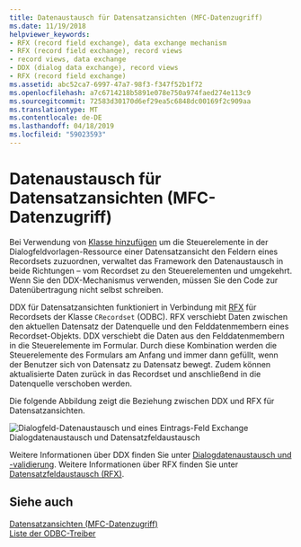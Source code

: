 ```yaml
---
title: Datenaustausch für Datensatzansichten (MFC-Datenzugriff)
ms.date: 11/19/2018
helpviewer_keywords:
- RFX (record field exchange), data exchange mechanism
- RFX (record field exchange), record views
- record views, data exchange
- DDX (dialog data exchange), record views
- RFX (record field exchange)
ms.assetid: abc52ca7-6997-47a7-98f3-f347f52b1f72
ms.openlocfilehash: a7c6714218b5891e078e750a974faed274e113c9
ms.sourcegitcommit: 72583d30170d6ef29ea5c6848dc00169f2c909aa
ms.translationtype: MT
ms.contentlocale: de-DE
ms.lasthandoff: 04/18/2019
ms.locfileid: "59023593"
---
```

# <a name="data-exchange-for-record-views---mfc-data-access"></a>Datenaustausch für Datensatzansichten (MFC-Datenzugriff)

Bei Verwendung von [Klasse hinzufügen](../mfc/reference/adding-an-mfc-odbc-consumer.md) um die Steuerelemente in der Dialogfeldvorlagen-Ressource einer Datensatzansicht den Feldern eines Recordsets zuzuordnen, verwaltet das Framework den Datenaustausch in beide Richtungen – vom Recordset zu den Steuerelementen und umgekehrt. Wenn Sie den DDX-Mechanismus verwenden, müssen Sie den Code zur Datenübertragung nicht selbst schreiben.

DDX für Datensatzansichten funktioniert in Verbindung mit [RFX](../data/odbc/record-field-exchange-rfx.md) für Recordsets der Klasse `CRecordset` (ODBC).  RFX verschiebt Daten zwischen den aktuellen Datensatz der Datenquelle und den Felddatenmembern eines Recordset-Objekts. DDX verschiebt die Daten aus den Felddatenmembern in die Steuerelemente im Formular. Durch diese Kombination werden die Steuerelemente des Formulars am Anfang und immer dann gefüllt, wenn der Benutzer sich von Datensatz zu Datensatz bewegt. Zudem können aktualisierte Daten zurück in das Recordset und anschließend in die Datenquelle verschoben werden.

Die folgende Abbildung zeigt die Beziehung zwischen DDX und RFX für Datensatzansichten.

![Dialogfeld&#45;Datenaustausch und eines Eintrags&#45;Feld Exchange](../data/media/vc37xt1.gif "Dialogfeld&#45;Datenaustausch und eines Eintrags&#45;Feld Exchange")<br/>
Dialogdatenaustausch und Datensatzfeldaustausch

Weitere Informationen über DDX finden Sie unter [Dialogdatenaustausch und -validierung](../mfc/dialog-data-exchange-and-validation.md). Weitere Informationen über RFX finden Sie unter [Datensatzfeldaustausch (RFX)](../data/odbc/record-field-exchange-rfx.md).

## <a name="see-also"></a>Siehe auch

[Datensatzansichten (MFC-Datenzugriff)](../data/record-views-mfc-data-access.md)<br/>
[Liste der ODBC-Treiber](../data/odbc/odbc-driver-list.md)